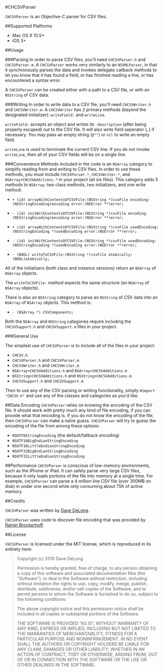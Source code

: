 #CHCSVParser

`CHCSVParser` is an Objective-C parser for CSV files.

##Supported Platforms

- Mac OS X 10.5+
- iOS 3+

##Usage


###Parsing
In order to parse CSV files, you'll need `CHCSVParser.h` and `CHCSVParser.m`.  A `CHCSVParser` works very similarly to an `NSXMLParser`, in that it synchronously parses the data and invokes delegate callback methods to let you know that it has found a field, or has finished reading a line, or has encountered a syntax error.

A `CHCSVParser` can be created either with a path to a CSV file, or with an `NSString` of CSV data.

###Writing
In order to write data to a CSV file, you'll need `CHCSVWriter.h` and `CHCSVWriter.m`.  A `CHCSVWriter` has 2 primary methods (beyond the designated initializer): `writeField:` and `writeLine`.

`writeField:` accepts an object and writes its `-description` (after being properly escaped) out to the CSV file.  It will also write field seperator (`,`) if necessary.  You may pass an empty string (`@""`) or `nil` to write an empty field.

`writeLine` is used to terminate the current CSV line.  If you do not invoke `writeLine`, then all of your CSV fields will be on a single line.

###Convenience Methods
Included in the code is an `NSArray` category to simplify reading from and writing to CSV files.  In order to use these methods, you must include `CHCSVParser.*`, `CHCSVWriter.*`, and `NSArray+CHCSVAdditions.*` in your project (all six files).  This category adds 5 methods to `NSArray`: two class methods, two initializers, and one write method:


- `+ (id) arrayWithContentsOfCSVFile:(NSString *)csvFile encoding:(NSStringEncoding)encoding error:(NSError **)error;`
- `- (id) initWithContentsOfCSVFile:(NSString *)csvFile encoding:(NSStringEncoding)encoding error:(NSError **)error;`

- `+ (id) arrayWithContentsOfCSVFile:(NSString *)csvFile usedEncoding:(NSStringEncoding *)usedEncoding error:(NSError **)error;`
- `- (id) initWithContentsOfCSVFile:(NSString *)csvFile usedEncoding:(NSStringEncoding *)usedEncoding error:(NSError **)error;`

- `- (BOOL) writeToCSVFile:(NSString *)csvFile atomically:(BOOL)atomically;`

All of the initializers (both class and instance versions) return an `NSArray` of `NSArray` objects.

The `writeToCSVFile:` method expects the same structure (an `NSArray` of `NSArray` objects).

There is also an `NSString` category to parse an `NSString` of CSV data into an `NSArray` of `NSArray` objects.  This method is:

- `- (NSArray *) CSVComponents;`

Both the `NSArray` and `NSString` categories require including the `CHCSVSupport.h` and `CHCSVSupport.m` files in your project.

###General Use

The simplest use of `CHCSVParser` is to include all of the files in your project:

- `CHCSV.h`
- `CHCSVParser.h` and `CHCSVParser.m`
- `CHCSVWriter.h` and `CHCSVWriter.m`
- `NSArray+CHCSVAdditions.h` and `NSArray+CHCSVAdditions.m`
- `NSString+CHCSVAdditions.h` and `NSString+CHCSVAdditions.m`
- `CHCSVSupport.h` and `CHCSVSupport.m`

Then to use any of the CSV parsing or writing functionality, simply `#import "CHCSV.h"` and use any of the classes and categories as you'd like.


##Data Encoding
`CHCSVParser` relies on knowing the encoding of the CSV file.  It should work with pretty much any kind of file encoding, if you can provide what that encoding is.  If you do not know the encoding of the file, then `CHCSVParser` can make a naïve guess.  `CHCSVParser` will try to guess the encoding of the file from among these options:

 - `NSUTF8StringEncoding` (the default/fallback encoding)
 - `NSUTF16BigEndianStringEncoding`
 - `NSUTF16LittleEndianStringEncoding`
 - `NSUTF32BigEndianStringEncoding`
 - `NSUTF32LittleEndianStringEncoding`
 
 
##Performance
`CHCSVParser` is conscious of low-memory environments, such as the iPhone or iPad.  It can safely parse very large CSV files, because it only loads portions of the file into memory at a single time.  For example, `CHCSVParser` can parse a 4 million line CSV file (over 300MB on disk) in under one second while only consuming about 75K of active memory.
 
##Credits

`CHCSVParser` was written by [Dave DeLong][1].

`CHCSVParser` uses code to discover file encoding that was provided by [Rainer Brockerhoff][2].

  [1]: http://davedelong.com
  [2]: http://brockerhoff.net/
  
##License

`CHCSVParser` is licensed under the MIT license, which is reproduced in its entirety here:


>Copyright (c) 2010 Dave DeLong
>
>Permission is hereby granted, free of charge, to any person obtaining a copy
>of this software and associated documentation files (the "Software"), to deal
>in the Software without restriction, including without limitation the rights
>to use, copy, modify, merge, publish, distribute, sublicense, and/or sell
>copies of the Software, and to permit persons to whom the Software is
>furnished to do so, subject to the following conditions:
>
>The above copyright notice and this permission notice shall be included in
>all copies or substantial portions of the Software.
>
>THE SOFTWARE IS PROVIDED "AS IS", WITHOUT WARRANTY OF ANY KIND, EXPRESS OR
>IMPLIED, INCLUDING BUT NOT LIMITED TO THE WARRANTIES OF MERCHANTABILITY,
>FITNESS FOR A PARTICULAR PURPOSE AND NONINFRINGEMENT. IN NO EVENT SHALL THE
>AUTHORS OR COPYRIGHT HOLDERS BE LIABLE FOR ANY CLAIM, DAMAGES OR OTHER
>LIABILITY, WHETHER IN AN ACTION OF CONTRACT, TORT OR OTHERWISE, ARISING FROM,
>OUT OF OR IN CONNECTION WITH THE SOFTWARE OR THE USE OR OTHER DEALINGS IN
>THE SOFTWARE.
